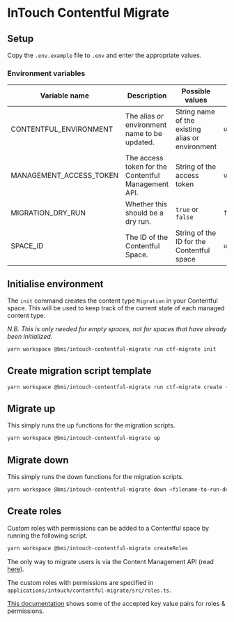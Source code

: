 # InTouch Contentful Migrate

## Setup

Copy the `.env.example` file to `.env` and enter the appropriate values.

### Environment variables

| Variable name           | Description                                         | Possible values                                  | Default value |
| ----------------------- | --------------------------------------------------- | ------------------------------------------------ | ------------- |
| CONTENTFUL_ENVIRONMENT  | The alias _or_ environment name to be updated.      | String name of the existing alias or environment | `undefined`   |
| MANAGEMENT_ACCESS_TOKEN | The access token for the Contentful Management API. | String of the access token                       | `undefined`   |
| MIGRATION_DRY_RUN       | Whether this should be a dry run.                   | `true` or `false`                                | `false`       |
| SPACE_ID                | The ID of the Contentful Space.                     | String of the ID for the Contentful space        | `undefined`   |

## Initialise environment

The `init` command creates the content type `Migration` in your Contentful space. This will be used to keep track of the current state of each managed content type.

_N.B. This is only needed for empty spaces, not for spaces that have already been initialized._

```bash
yarn workspace @bmi/intouch-contentful-migrate run ctf-migrate init
```

## Create migration script template

```bash
yarn workspace @bmi/intouch-contentful-migrate run ctf-migrate create <migration-file-name-without-timestamp> -c scripts
```

## Migrate up

This simply runs the up functions for the migration scripts.

```bash
yarn workspace @bmi/intouch-contentful-migrate up
```

## Migrate down

This simply runs the down functions for the migration scripts.

```bash
yarn workspace @bmi/intouch-contentful-migrate down <filename-to-run-down-to>
```

## Create roles

Custom roles with permissions can be added to a Contentful space by running the following script.

```bash
yarn workspace @bmi/intouch-contentful-migrate createRoles
```

The only way to migrate users is via the Content Management API (read [here](https://www.contentfulcommunity.com/t/migration-of-custom-roles-and-users-from-one-space-to-other/789)).

The custom roles with permissions are specified in `applications/intouch/contentful-migrate/src/roles.ts`.

[This documentation](https://www.contentful.com/developers/docs/references/content-management-api/#/reference/roles) shows some of the accepted key value pairs for roles & permissions.
